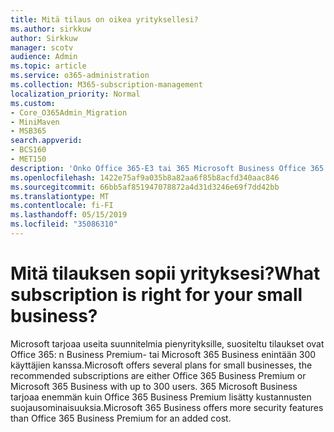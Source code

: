 ```yaml
---
title: Mitä tilaus on oikea yrityksellesi?
ms.author: sirkkuw
author: Sirkkuw
manager: scotv
audience: Admin
ms.topic: article
ms.service: o365-administration
ms.collection: M365-subscription-management
localization_priority: Normal
ms.custom:
- Core_O365Admin_Migration
- MiniMaven
- MSB365
search.appverid:
- BCS160
- MET150
description: 'Onko Office 365-E3 tai 365 Microsoft Business Office 365: n Business Premium kattokuljettimen yrityksen oikea.'
ms.openlocfilehash: 1422e75af9a035b8a82aa6f85b8acfd340aac846
ms.sourcegitcommit: 66bb5af851947078872a4d31d3246e69f7dd42bb
ms.translationtype: MT
ms.contentlocale: fi-FI
ms.lasthandoff: 05/15/2019
ms.locfileid: "35086310"
---
```

# <a name="what-subscription-is-right-for-your-small-business"></a><span data-ttu-id="4297e-103">Mitä tilauksen sopii yrityksesi?</span><span class="sxs-lookup"><span data-stu-id="4297e-103">What subscription is right for your small business?</span></span>

<span data-ttu-id="4297e-104">Microsoft tarjoaa useita suunnitelmia pienyrityksille, suositeltu tilaukset ovat Office 365: n Business Premium- tai Microsoft 365 Business enintään 300 käyttäjien kanssa.</span><span class="sxs-lookup"><span data-stu-id="4297e-104">Microsoft offers several plans for small businesses, the recommended subscriptions are either Office 365 Business Premium or Microsoft 365 Business with up to 300 users.</span></span> <span data-ttu-id="4297e-105">365 Microsoft Business tarjoaa enemmän kuin Office 365 Business Premium lisätty kustannusten suojausominaisuuksia.</span><span class="sxs-lookup"><span data-stu-id="4297e-105">Microsoft 365 Business offers more security features than Office 365 Business Premium for an added cost.</span></span>